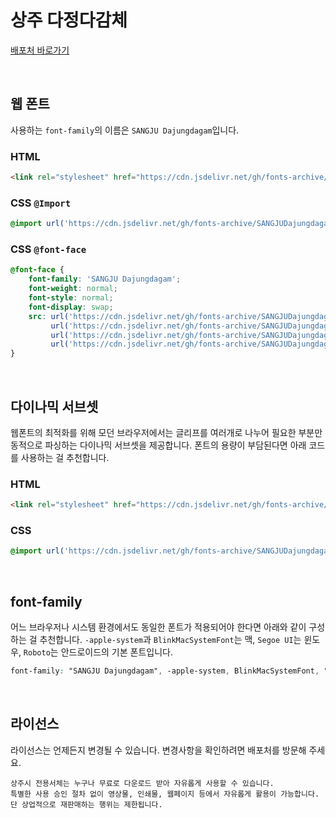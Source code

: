 # 상주 다정다감체

[배포처 바로가기](https://www.sangju.go.kr/page/4317/3076.tc)

&nbsp;

## 웹 폰트

사용하는 `font-family`의 이름은 `SANGJU Dajungdagam`입니다.

### HTML

```html
<link rel="stylesheet" href="https://cdn.jsdelivr.net/gh/fonts-archive/SANGJUDajungdagam/SANGJUDajungdagam.css" type="text/css"/>
```

### CSS `@Import`

```css
@import url('https://cdn.jsdelivr.net/gh/fonts-archive/SANGJUDajungdagam/SANGJUDajungdagam.css');
```

### CSS `@font-face`

```css
@font-face {
    font-family: 'SANGJU Dajungdagam';
    font-weight: normal;
    font-style: normal;
    font-display: swap;
    src: url('https://cdn.jsdelivr.net/gh/fonts-archive/SANGJUDajungdagam/SANGJUDajungdagam.woff2') format('woff2'),
         url('https://cdn.jsdelivr.net/gh/fonts-archive/SANGJUDajungdagam/SANGJUDajungdagam.woff') format('woff'),
         url('https://cdn.jsdelivr.net/gh/fonts-archive/SANGJUDajungdagam/SANGJUDajungdagam.otf') format('opentype'),
         url('https://cdn.jsdelivr.net/gh/fonts-archive/SANGJUDajungdagam/SANGJUDajungdagam.ttf') format('truetype');
}
```

&nbsp;

## 다이나믹 서브셋

웹폰트의 최적화를 위해 모던 브라우저에서는 글리프를 여러개로 나누어 필요한 부분만 동적으로 파싱하는 다이나믹 서브셋을 제공합니다. 폰트의 용량이 부담된다면 아래 코드를 사용하는 걸 추천합니다.

### HTML

```html
<link rel="stylesheet" href="https://cdn.jsdelivr.net/gh/fonts-archive/SANGJUDajungdagam/subsets/SANGJUDajungdagam-dynamic-subset.css" type="text/css"/>
```

### CSS

```css
@import url('https://cdn.jsdelivr.net/gh/fonts-archive/SANGJUDajungdagam/subsets/SANGJUDajungdagam-dynamic-subset.css');
```

&nbsp;

## font-family

어느 브라우저나 시스템 환경에서도 동일한 폰트가 적용되어야 한다면 아래와 같이 구성하는 걸 추천합니다. `-apple-system`과 `BlinkMacSystemFont`는 맥, `Segoe UI`는 윈도우, `Roboto`는 안드로이드의 기본 폰트입니다.

```css
font-family: "SANGJU Dajungdagam", -apple-system, BlinkMacSystemFont, "Segoe UI", Roboto, Oxygen, Ubuntu, Cantarell, "Open Sans", "Helvetica Neue", sans-serif;
```

&nbsp;

## 라이선스

라이선스는 언제든지 변경될 수 있습니다. 변경사항을 확인하려면 배포처를 방문해 주세요.

```
상주시 전용서체는 누구나 무료로 다운로드 받아 자유롭게 사용할 수 있습니다. 
특별한 사용 승인 절차 없이 영상물, 인쇄물, 웹페이지 등에서 자유롭게 활용이 가능합니다. 
단 상업적으로 재판매하는 행위는 제한됩니다.
```
